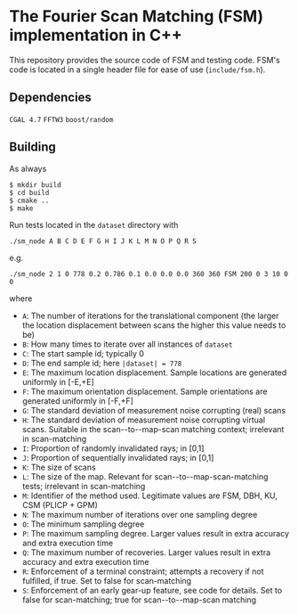 # The Fourier Scan Matching (FSM) implementation in C++

This repository provides the source code of FSM and testing code.
FSM's code is located in a single header file for ease of use (`include/fsm.h`).

## Dependencies
`CGAL 4.7`
`FFTW3`
`boost/random`

## Building

As always
```
$ mkdir build
$ cd build
$ cmake ..
$ make
```

Run tests located in the `dataset` directory with


```
./sm_node A B C D E F G H I J K L M N O P Q R S
```

e.g.

```
./sm_node 2 1 0 778 0.2 0.786 0.1 0.0 0.0 0.0 360 360 FSM 200 0 3 10 0 0
```

where

- `A`: The number of iterations for the translational component (the larger the
       location displacement between scans the higher this value needs to be)
- `B`: How many times to iterate over all instances of `dataset`
- `C`: The start sample id; typically 0
- `D`: The end sample id; here `|dataset| = 778`
- `E`: The maximum location displacement. Sample locations are generated uniformly in [-E,+E]
- `F`: The maximum orientation displacement. Sample orientations are generated uniformly in [-F,+F]
- `G`: The standard deviation of measurement noise corrupting (real) scans
- `H`: The standard deviation of measurement noise corrupting virtual scans. Suitable in the scan--to--map-scan matching context; irrelevant in scan-matching
- `I`: Proportion of randomly invalidated rays; in [0,1]
- `J`: Proportion of sequentially invalidated rays; in [0,1]
- `K`: The size of scans
- `L`: The size of the map. Relevant for scan--to--map-scan-matching tests; irrelevant in scan-matching
- `M`: Identifier of the method used. Legitimate values are FSM, DBH, KU, CSM (PLICP + GPM)
- `N`: The maximum number of iterations over one sampling degree
- `O`: The minimum sampling degree
- `P`: The maximum sampling degree. Larger values result in extra accuracy and extra execution time
- `Q`: The maximum number of recoveries. Larger values result in extra accuracy and extra execution time
- `R`: Enforcement of a terminal constraint; attempts a recovery if not fulfilled, if true. Set to false for scan-matching
- `S`: Enforcement of an early gear-up feature, see code for details. Set to false for scan-matching; true for scan--to--map-scan matching
